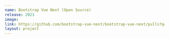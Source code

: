 ```yaml
---
name: Bootstrap Vue Next (Open Source)
release: 2023
image: 
link: https://github.com/bootstrap-vue-next/bootstrap-vue-next/pulls?q=is%3Apr+author%3Aloicduong+is%3Aclosed
layout: project
---
```

